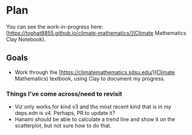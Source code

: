 # Plan

You can see the work-in-progress here: [https://tophat8855.github.io/climate-mathematics/](Climate Mathematics Clay Notebook).

## Goals

- Work through the [https://climatemathematics.sdsu.edu/](Climate Mathematics) textbook, using Clay to document my progress.

### Things I've come across/need to revisit
- Viz only works for kind v3 and the most recent kind that is in my deps.edn is v4. Perhaps, PR to update it?
- Hanami should be able to calculate a trend line and show it on the scatterplot, but not sure how to do that.
